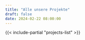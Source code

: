 ```yaml
---
title: "Alle unsere Projekte"
draft: false
date: 2024-02-22 08:00:00
---
```


{{< include-partial "projects-list" >}}
